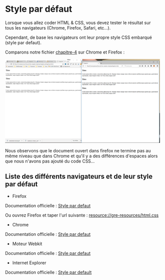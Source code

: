 # Style par défaut

Lorsque vous allez coder HTML &amp; CSS, vous devez tester le résultat sur tous les navigateurs (Chrome, Firefox, Safari, etc...).

Cependant, de base les navigateurs ont leur propre style CSS embarqué (style par defaut).

Comparons notre fichier [chapitre-4](chapitre-4.html) sur Chrome et Firefox :

![chrome-firefox](img/chrome-firefox.png)

Nous observons que le document ouvert dans firefox ne termine pas au même niveau que dans Chrome et qu'il y a des différences d'espaces alors que nous n'avons pas ajouté du code CSS...

## Liste des différents navigateurs et de leur style par défaut

- Firefox

Documentation officielle : [Style par defaut](https://hg.mozilla.org/mozilla-central/file/tip/layout/style/res/html.css)

Ou ouvrez Firefox et taper l'url suivante : [resource://gre-resources/html.css](resource://gre-resources/html.css)

- Chrome

Documentation officielle : [Style par defaut](https://cs.chromium.org/chromium/src/third_party/WebKit/Source/core/css/html.css?utm_source=ponyfoo+weekly&utm_medium=email&utm_campaign=15)

- Moteur Webkit

Documentation officielle : [Style par defaut](http://trac.webkit.org/browser/trunk/Source/WebCore/css/html.css)

- Internet Explorer

Documentation officielle : [Style par default](http://web.archive.org/web/20170122223926/http://www.iecss.com/)